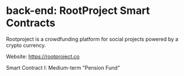 # back-end: RootProject Smart Contracts

Rootproject is a crowdfunding platform for social projects powered by a crypto currency.

Website: https://rootproject.co

Smart Contract I: Medium-term "Pension Fund"


